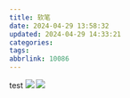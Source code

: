```yaml
---
title: 软笔
date: 2024-04-29 13:58:32
updated: 2024-04-29 14:33:21
categories: 
tags: 
abbrlink: 10086
---
```

test
![](images/5cdea5eaf45050cd17afc81bfaa4d02a.png)
![](images/a2a5d9ab82b310b1694af094052628da.png)
